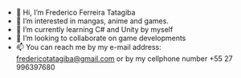 - 👋 Hi, I’m Frederico Ferreira Tatagiba
- 👀 I’m interested in mangas, anime and games.
- 🌱 I’m currently learning C# and Unity by myself
- 💞️ I’m looking to collaborate on game developments
- 📫 You can reach me by my e-mail address: fredericotatagiba@gmail.com or by my cellphone number +55 27 996397680
